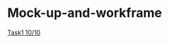 # Mock-up-and-workframe
[Task1 10/10](https://miro.com/app/board/uXjVPPXZ2Eg=/?share_link_id=639430683321)
